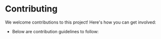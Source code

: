 # Contributing

We welcome contributions to this project! Here's how you can get involved:

* Below are contribution guidelines to follow: